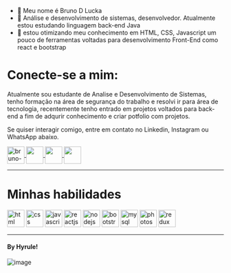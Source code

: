 - 👋 Meu nome é Bruno D Lucka
- 👀 Análise e desenvolvimento de sistemas, desenvolvedor. Atualmente estou estudando linguagem back-end Java
- 🌱 estou otimizando meu conhecimento em HTML, CSS, Javascript um pouco de ferramentas voltadas para desenvolvimento Front-End como react e bootstrap
#  Conecte-se a mim:

Atualmente sou estudante de Analise e Desenvolvimento de Sistemas, tenho formação na área de segurança do trabalho e resolvi ir para área de tecnologia, recentemente tenho entrado em projetos voltados para back-end a fim de adqurir conhecimento e criar potfolio com projetos.

Se quiser interagir comigo, entre em contato no Linkedin, Instagram ou WhatsApp abaixo.

<a href="https://www.linkedin.com/in/bruno-d-lucka-3413b5177//" target="_blank">
  <img align = "center" alt = "bruno-linkedin" width = "40" src = "https://image.flaticon.com/icons/png/512/124/124011.png" style = "max-width : 50%; ">
</a>
<a href="https://www.instagram.com/brunodlucka/?hl=pt-br" target="_blank">
  <img align = "center" src = "https://image.flaticon.com/icons/png/512/174/174855.png" width = '40 'style = "max-width: 50%;" />
</a>
<a href = "https://api.whatsapp.com/send?phone=558183700120" target = "_ blank">
  <img align = "center" src = "https://image.flaticon.com/icons/png/512/220/220236.png" width = '40 'style = "max-width: 50%;" /> 
</a>
<a href="https://www.youtube.com/watch?v=uuZE_IRwLNI&ab_channel=justintimberlakeVEVO" target="_blank">
  <img align = "center" src = "https://image.flaticon.com/icons/png/512/174/174883.png" width = '40 'style = "max-width: 50%;" />
</a>


<hr />

#  Minhas habilidades

<img src = "https://cdn.jsdelivr.net/gh/devicons/devicon/icons/html5/html5-original.svg" alt = "html" widtf = "40" height = "40" style = "max -largura: 100%; margem: 0 2px; "> </img>
<img src = "https://cdn.jsdelivr.net/gh/devicons/devicon/icons/css3/css3-original.svg" alt = "css" widtf = "40" height = "40" style = "max -largura: 100%; margem: 0 2px; "> </img>
<img src = "https://cdn.jsdelivr.net/gh/devicons/devicon/icons/javascript/javascript-original.svg" alt = "javascript" widtf = "40" height = "40" style = "max -largura: 100%; margem: 0 2px; "> </img>
<img src = "https://cdn.jsdelivr.net/gh/devicons/devicon/icons/react/react-original.svg" alt = "reactjs" widtf = "40" height = "40" style = "max -largura: 100%; margem: 0 2px; "> </img>
<img src = "https://cdn.jsdelivr.net/gh/devicons/devicon/icons/nodejs/nodejs-original.svg" alt = "nodejs" widtf = "40" height = "40" style = "max -largura: 100%; margem: 0 2px; "> </img>
<img src = "https://cdn.jsdelivr.net/gh/devicons/devicon/icons/bootstrap/bootstrap-plain-wordmark.svg" alt = "bootstrap" widtf = "40" height = "40" style = "largura máxima: 100%; margem: 0 2px;" /> </img>
<img src = "https://cdn.jsdelivr.net/gh/devicons/devicon/icons/mysql/mysql-original-wordmark.svg" alt = "mysql" widtf = "40" height = "40" style = "largura máxima: 100%; margem: 0 2px;" /> </img>
<img src = "https://cdn.jsdelivr.net/gh/devicons/devicon/icons/photoshop/photoshop-plain.svg" alt = "photoshop" widtf = "40" height = "40" style = "max -largura: 100%; margem: 0 2px; "/> </img>
<img src = "https://cdn.jsdelivr.net/gh/devicons/devicon/icons/redux/redux-original.svg" alt = "redux" widtf = "40" height = "40" style = "max -largura: 100%; margem: 0 2px; "/> </img>



<hr />

####  By Hyrule!
![image](https://user-images.githubusercontent.com/79919310/147383427-6c3a9c34-953a-4971-b2e8-f2cebcf4ecd9.png)
